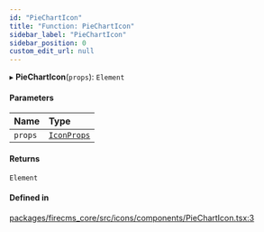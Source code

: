 ```yaml
---
id: "PieChartIcon"
title: "Function: PieChartIcon"
sidebar_label: "PieChartIcon"
sidebar_position: 0
custom_edit_url: null
---
```


▸ **PieChartIcon**(`props`): `Element`

#### Parameters

| Name | Type |
| :------ | :------ |
| `props` | [`IconProps`](../types/IconProps.md) |

#### Returns

`Element`

#### Defined in

[packages/firecms_core/src/icons/components/PieChartIcon.tsx:3](https://github.com/FireCMSco/firecms/blob/d45f3739/packages/firecms_core/src/icons/components/PieChartIcon.tsx#L3)
